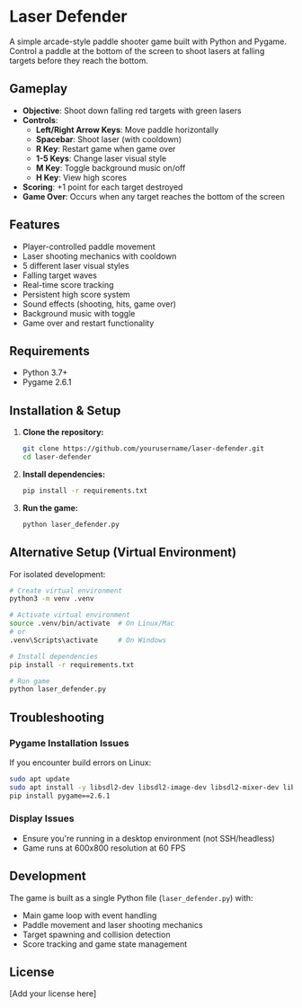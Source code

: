 # Laser Defender

A simple arcade-style paddle shooter game built with Python and Pygame. Control a paddle at the bottom of the screen to shoot lasers at falling targets before they reach the bottom.

## Gameplay

- **Objective**: Shoot down falling red targets with green lasers
- **Controls**: 
  - **Left/Right Arrow Keys**: Move paddle horizontally
  - **Spacebar**: Shoot laser (with cooldown)
  - **R Key**: Restart game when game over
  - **1-5 Keys**: Change laser visual style
  - **M Key**: Toggle background music on/off
  - **H Key**: View high scores
- **Scoring**: +1 point for each target destroyed
- **Game Over**: Occurs when any target reaches the bottom of the screen

## Features

- Player-controlled paddle movement
- Laser shooting mechanics with cooldown
- 5 different laser visual styles
- Falling target waves
- Real-time score tracking
- Persistent high score system
- Sound effects (shooting, hits, game over)
- Background music with toggle
- Game over and restart functionality

## Requirements

- Python 3.7+
- Pygame 2.6.1

## Installation & Setup

1. **Clone the repository:**
   ```bash
   git clone https://github.com/yourusername/laser-defender.git
   cd laser-defender
   ```

2. **Install dependencies:**
   ```bash
   pip install -r requirements.txt
   ```

3. **Run the game:**
   ```bash
   python laser_defender.py
   ```

## Alternative Setup (Virtual Environment)

For isolated development:

```bash
# Create virtual environment
python3 -m venv .venv

# Activate virtual environment
source .venv/bin/activate  # On Linux/Mac
# or
.venv\Scripts\activate     # On Windows

# Install dependencies
pip install -r requirements.txt

# Run game
python laser_defender.py
```

## Troubleshooting

### Pygame Installation Issues
If you encounter build errors on Linux:

```bash
sudo apt update
sudo apt install -y libsdl2-dev libsdl2-image-dev libsdl2-mixer-dev libsdl2-ttf-dev
pip install pygame==2.6.1
```

### Display Issues
- Ensure you're running in a desktop environment (not SSH/headless)
- Game runs at 600x800 resolution at 60 FPS

## Development

The game is built as a single Python file (`laser_defender.py`) with:
- Main game loop with event handling
- Paddle movement and laser shooting mechanics
- Target spawning and collision detection
- Score tracking and game state management

## License

[Add your license here]
